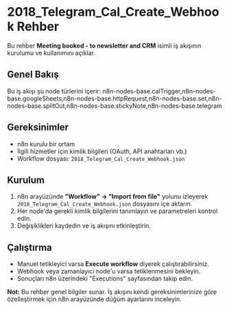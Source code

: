 # 2018_Telegram_Cal_Create_Webhook Rehber

Bu rehber **Meeting booked - to newsletter and CRM** isimli iş akışının kurulumu ve kullanımını açıklar.

## Genel Bakış
Bu iş akışı şu node türlerini içerir: n8n-nodes-base.calTrigger,n8n-nodes-base.googleSheets,n8n-nodes-base.httpRequest,n8n-nodes-base.set,n8n-nodes-base.splitOut,n8n-nodes-base.stickyNote,n8n-nodes-base.telegram

## Gereksinimler
- n8n kurulu bir ortam
- İlgili hizmetler için kimlik bilgileri (OAuth, API anahtarları vb.)
- Workflow dosyası: `2018_Telegram_Cal_Create_Webhook.json`

## Kurulum
1. n8n arayüzünde **"Workflow" → "Import from file"** yolunu izleyerek `2018_Telegram_Cal_Create_Webhook.json` dosyasını içe aktarın.
2. Her node'da gerekli kimlik bilgilerini tanımlayın ve parametreleri kontrol edin.
3. Değişiklikleri kaydedin ve iş akışını etkinleştirin.

## Çalıştırma
- Manuel tetikleyici varsa **Execute workflow** diyerek çalıştırabilirsiniz.
- Webhook veya zamanlayıcı node'u varsa tetiklenmesini bekleyin.
- Sonuçları n8n üzerindeki "Executions" sayfasından takip edin.

**Not:** Bu rehber genel bilgiler sunar. İş akışını kendi gereksinimlerinize göre özelleştirmek için n8n arayüzünde düğüm ayarlarını inceleyin.
